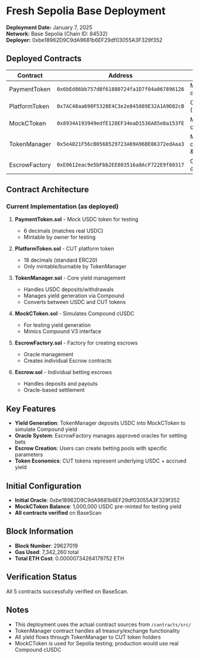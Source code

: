 # Fresh Sepolia Base Deployment

**Deployment Date:** January 7, 2025  
**Network:** Base Sepolia (Chain ID: 84532)  
**Deployer:** 0xbe18962D9C9dA9681b6EF29df03055A3F329f352

## Deployed Contracts

| Contract      | Address                                      | Purpose                              | Verified |
| ------------- | -------------------------------------------- | ------------------------------------ | -------- |
| PaymentToken  | `0x6bEd86bb757dBf61880724fa1D7f04a067896126` | Mock USDC (6 decimals)               | ✅       |
| PlatformToken | `0x7AC48aa698F5328E4C3e2e845889E32A1A9D82cB` | CUT platform token (18 decimals)     | ✅       |
| MockCToken    | `0x8934A193949edfE128EF34eaD1536A85e8a153fE` | Mock Compound cUSDC                  | ✅       |
| TokenManager  | `0x5eA021F56cB0568529723A69A96BE06372edAaa3` | Manages deposits/withdrawals & yield | ✅       |
| EscrowFactory | `0xE0612eac9e5bFbb2EE803516a8AcF722E9f80317` | Creates escrow contracts             | ✅       |

## Contract Architecture

### Current Implementation (as deployed)

1. **PaymentToken.sol** - Mock USDC token for testing

   - 6 decimals (matches real USDC)
   - Mintable by owner for testing

2. **PlatformToken.sol** - CUT platform token

   - 18 decimals (standard ERC20)
   - Only mintable/burnable by TokenManager

3. **TokenManager.sol** - Core yield management

   - Handles USDC deposits/withdrawals
   - Manages yield generation via Compound
   - Converts between USDC and CUT tokens

4. **MockCToken.sol** - Simulates Compound cUSDC

   - For testing yield generation
   - Mimics Compound V3 interface

5. **EscrowFactory.sol** - Factory for creating escrows

   - Oracle management
   - Creates individual Escrow contracts

6. **Escrow.sol** - Individual betting escrows
   - Handles deposits and payouts
   - Oracle-based settlement

## Key Features

- **Yield Generation**: TokenManager deposits USDC into MockCToken to simulate Compound yield
- **Oracle System**: EscrowFactory manages approved oracles for settling bets
- **Escrow Creation**: Users can create betting pools with specific parameters
- **Token Economics**: CUT tokens represent underlying USDC + accrued yield

## Initial Configuration

- **Initial Oracle**: 0xbe18962D9C9dA9681b6EF29df03055A3F329f352
- **MockCToken Balance**: 1,000,000 USDC pre-minted for testing yield
- **All contracts verified** on BaseScan

## Block Information

- **Block Number**: 29627019
- **Gas Used**: 7,342,260 total
- **Total ETH Cost**: 0.00000734264179752 ETH

## Verification Status

All 5 contracts successfully verified on BaseScan.

## Notes

- This deployment uses the actual contract sources from `/contracts/src/`
- TokenManager contract handles all treasury/exchange functionality
- All yield flows through TokenManager to CUT token holders
- MockCToken is used for Sepolia testing; production would use real Compound cUSDC
